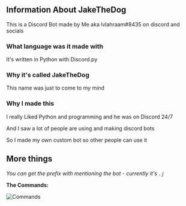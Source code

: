 ## Information About JakeTheDog
This is a Discord Bot made by Me aka lvlahraam#8435 on discord and socials

### What language was it made with
It's written in Python with Discord.py

### Why it's called JakeTheDog
This name was just to come to my mind

### Why I made this
I really Liked Python and programming and he was on Discord 24/7

And I saw a lot of people are using and making discord bots

So I made my own custom bot so other people can use it

## More things
*You can get the prefix with mentioning the bot - currently it's `.j`*

**The Commands:**

![Commands](https://cdn.discordapp.com/attachments/381963689470984203/894143125495361586/unknown.png)
